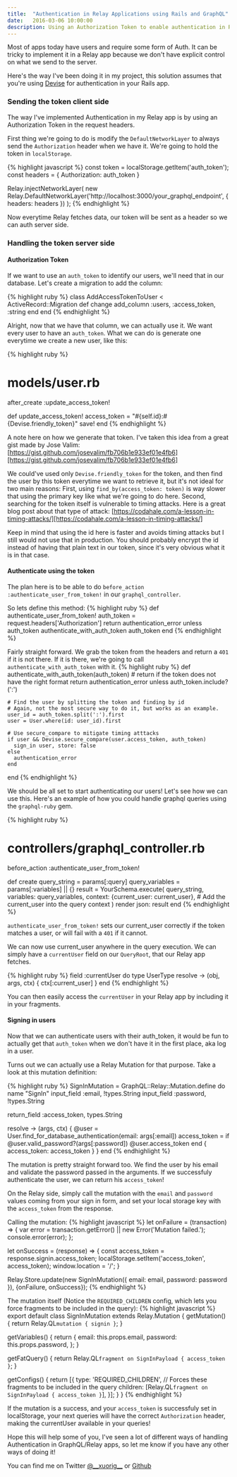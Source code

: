 ```yaml
---
title:  "Authentication in Relay Applications using Rails and GraphQL"
date:   2016-03-06 10:00:00
description: Using an Authorization Token to enable authentication in Relay applications using Rails with Devise and GraphQL
---
```


<meta name="twitter:card" content="summary_large_image">
<meta name="twitter:site" content="@__xuorig__">
<meta name="twitter:creator" content="@__xuorig__">
<meta name="twitter:title" content="Authentication in Relay Applications using Rails and GraphQL">
<meta name="twitter:description" content="Using an Authorization Token to enable authentication in Relay applications using Rails with Devise and GraphQL">
<meta name="twitter:image" content="https://cloud.githubusercontent.com/assets/2231765/9094460/cb43861e-3b66-11e5-9fbf-71066ff3ab13.png">

Most of apps today have users and require some form of Auth. It can be tricky to implement it in a Relay app because we don't have explicit control on what we send to the server.

Here's the way I've been doing it in my project, this solution assumes that you're using [Devise][devise] for authentication in your Rails app.

### Sending the token client side

The way I've implemented Authentication in my Relay app is by using an Authorization Token in the request headers.

First thing we're going to do is modify the `DefaultNetworkLayer` to always send the `Authorization` header when we have it. We're going to hold the token in `localStorage`.

{% highlight javascript %}
const token = localStorage.getItem('auth_token');
const headers = { Authorization: auth_token }

Relay.injectNetworkLayer(
  new Relay.DefaultNetworkLayer('http://localhost:3000/your_graphql_endpoint', {
    headers: headers
  })
);
{% endhighlight %}

Now everytime Relay fetches data, our token will be sent as a header so we can auth server side.

### Handling the token server side

#### Authorization Token

If we want to use an `auth_token` to identify our users, we'll need that in our database. Let's create a migration to add the column:

{% highlight ruby %}
class AddAccessTokenToUser < ActiveRecord::Migration
  def change
    add_column :users, :access_token, :string
  end
end
{% endhighlight %}

Alright, now that we have that column, we can actually use it. We want every user to have an `auth_token`. What we can do is generate one everytime we create a new user, like this:

{% highlight ruby %}
  # models/user.rb
  after_create :update_access_token!

  def update_access_token!
    access_token = "#{self.id}:#{Devise.friendly_token}"
    save!
  end
{% endhighlight %}

A note here on how we generate that token. I've taken this idea from a great gist made by Jose Valim: [https://gist.github.com/josevalim/fb706b1e933ef01e4fb6][https://gist.github.com/josevalim/fb706b1e933ef01e4fb6]

We could've used only `Devise.friendly_token` for the token, and then find the user by this token everytime we want to retrieve it, but it's not ideal for two main reasons: First, using `find_by(access_token: token)` is way slower that using the primary key like what we're going to do here. Second, searching for the token itself is vulnerable to timing attacks. Here is a great blog post about that type of attack: [https://codahale.com/a-lesson-in-timing-attacks/][https://codahale.com/a-lesson-in-timing-attacks/]

Keep in mind that using the id here is faster and avoids timing attacks but I still would not use that in production. You should probably encrypt the id instead of having that plain text in our token, since it's very obvious what it is in that case.

#### Authenticate using the token

The plan here is to be able to do `before_action :authenticate_user_from_token!` in our `graphql_controller`.

So lets define this method:
{% highlight ruby %}
  def authenticate_user_from_token!
    auth_token = request.headers['Authorization']
    return authentication_error unless auth_token
    authenticate_with_auth_token auth_token
  end
{% endhighlight %}

Fairly straight forward. We grab the token from the headers and return a `401` if it is not there.
If it is there, we're going to call `authenticate_with_auth_token` with it.
{% highlight ruby %}
  def authenticate_with_auth_token(auth_token)
    # return if the token does not have the right format
    return authentication_error unless auth_token.include?(':')

    # Find the user by splitting the token and finding by id
    # Again, not the most secure way to do it, but works as an example.
    user_id = auth_token.split(':').first
    user = User.where(id: user_id).first

    # Use secure_compare to mitigate timing atttacks
    if user && Devise.secure_compare(user.access_token, auth_token)
      sign_in user, store: false
    else
      authentication_error
    end
  end
{% endhighlight %}

We should be all set to start authenticating our users! Let's see how we can use this.
Here's an example of how you could handle graphql queries using the `graphql-ruby` gem.

{% highlight ruby %}
  # controllers/graphql_controller.rb
  before_action :authenticate_user_from_token!

  def create
    query_string = params[:query]
    query_variables = params[:variables] || {}
    result = YourSchema.execute(
      query_string,
      variables: query_variables,
      context: {current_user: current_user}, # Add the current_user into the query context
    )
    render json: result
  end
{% endhighlight %}

`authenticate_user_from_token!` sets our current_user correctly if the token matches
a user, or will fail with a `401` if it cannot.

We can now use current_user anywhere in the query execution. We can simply have a `currentUser`
field on our `QueryRoot`, that our Relay app fetches.

{% highlight ruby %}
  field :currentUser do
    type UserType
    resolve -> (obj, args, ctx) {
      ctx[:current_user]
    }
  end
{% endhighlight %}

You can then easily access the `currentUser` in your Relay app by including it in your fragments.

#### Signing in users

Now that we can authenticate users with their auth_token, it would be fun to actually get that `auth_token` when we don't have it in the first place, aka log in a user.

Turns out we can actually use a Relay Mutation for that purpose. Take a look at this mutation definition:

{% highlight ruby %}
SignInMutation = GraphQL::Relay::Mutation.define do
  name "SignIn"
  input_field :email, !types.String
  input_field :password, !types.String

  return_field :access_token, types.String

  resolve -> (args, ctx) {
    @user = User.find_for_database_authentication(email: args[:email])
    access_token = if @user.valid_password?(args[:password])
      @user.access_token
    end
    { access_token: access_token }
  }
end
{% endhighlight %}

The mutation is pretty straight forward too. We find the user by his email and validate the password passed in the arguments. If we successfuly authenticate the user, we can return his `access_token`!

On the Relay side, simply call the mutation with the `email` and `password` values coming from your sign in form, and set your local storage key with the `access_token` from the response.

Calling the mutation:
{% highlight javascript %}
  let onFailure = (transaction) => {
    var error = transaction.getError() || new Error('Mutation failed.');
    console.error(error);
  };

  let onSuccess = (response) => {
    const access_token = response.signin.access_token;
    localStorage.setItem('access_token', access_token);
    window.location = '/';
  }

  Relay.Store.update(new SignInMutation({
    email: email,
    password: password
  }), {onFailure, onSuccess});
{% endhighlight %}

The mutation itself (Notice the `REQUIRED_CHILDREN` config, which lets you force fragments to be included in the query):
{% highlight javascript %}
export default class SignInMutation extends Relay.Mutation {
  getMutation() {
    return Relay.QL`mutation {
      signin
    }`;
  }

  getVariables() {
    return {
      email: this.props.email,
      password: this.props.password,
    };
  }

  getFatQuery() {
    return Relay.QL`
      fragment on SignInPayload {
        access_token
      }
    `;
  }

  getConfigs() {
      return [{
        type: 'REQUIRED_CHILDREN',
        // Forces these fragments to be included in the query
        children: [Relay.QL`
          fragment on SignInPayload {
            access_token
          }
        `],
      }];
    }
}
{% endhighlight %}

If the mutation is a success, and your `access_token` is successfuly set in localStorage, your next queries will have the correct `Authorization` header, making the currentUser available in your queries!

Hope this will help some of you, I've seen a lot of different ways of handling Authentication in GraphQL/Relay apps, so let me know if you have any other ways of doing it!

You can find me on Twitter [@\_\_xuorig\_\_][twit] or [Github][xuo]

[twit]: https://twitter.com/__xuorig__
[xuo]: http://github.com/xuorig
[https://codahale.com/a-lesson-in-timing-attacks/]: https://codahale.com/a-lesson-in-timing-attacks/
[https://gist.github.com/josevalim/fb706b1e933ef01e4fb6]: https://gist.github.com/josevalim/fb706b1e933ef01e4fb6
[devise]: https://github.com/plataformatec/devise

